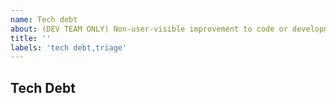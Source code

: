 ```yaml
---
name: Tech debt
about: (DEV TEAM ONLY) Non-user-visible improvement to code or development process
title: ''
labels: 'tech debt,triage'
---
```

## Tech Debt
